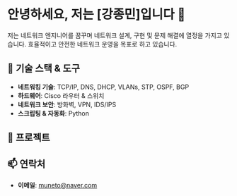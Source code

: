 # 안녕하세요, 저는 [강종민]입니다 👋

저는 네트워크 엔지니어를 꿈꾸며 네트워크 설계, 구현 및 문제 해결에 열정을 가지고 있습니다. 효율적이고 안전한 네트워크 운영을 목표로 하고 있습니다.

## 🔧 기술 스택 & 도구
- **네트워킹 기술**: TCP/IP, DNS, DHCP, VLANs, STP, OSPF, BGP
- **하드웨어**: Cisco 라우터 & 스위치
- **네트워크 보안**: 방화벽, VPN, IDS/IPS
- **스크립팅 & 자동화**: Python

## 🚀 프로젝트

## 📫 연락처
- **이메일**: muneto@naver.com

